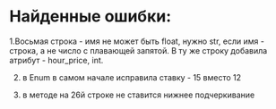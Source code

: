 # Найденные ошибки:

1.Восьмая строка - имя не может быть float, нужно str, если имя - строка, а не число с плавающей запятой.
В ту же строку добавила атрибут - hour_price, int.

2. в Enum в самом начале исправила ставку - 15 вместо 12

3. в методе на 26й строке не ставится нижнее подчеркивание

